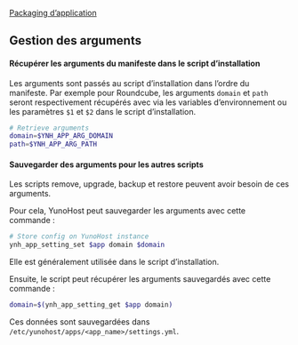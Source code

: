 <a class="btn btn-lg btn-default" href="packaging_apps_fr">Packaging d’application</a>

## Gestion des arguments
#### Récupérer les arguments du manifeste dans le script d’installation
Les arguments sont passés au script d’installation dans l’ordre du manifeste. Par exemple pour Roundcube, les arguments `domain` et `path` seront respectivement récupérés avec via les variables d’environnement ou les paramètres `$1` et `$2` dans le script d’installation.

```bash
# Retrieve arguments
domain=$YNH_APP_ARG_DOMAIN
path=$YNH_APP_ARG_PATH
```

#### Sauvegarder des arguments pour les autres scripts
Les scripts remove, upgrade, backup et restore peuvent avoir besoin de ces arguments.

Pour cela, YunoHost peut sauvegarder les arguments avec cette commande :
```bash
# Store config on YunoHost instance
ynh_app_setting_set $app domain $domain
```
Elle est généralement utilisée dans le script d’installation.

Ensuite, le script peut récupérer les arguments sauvegardés avec cette commande :
```bash
domain=$(ynh_app_setting_get $app domain)
```

Ces données sont sauvegardées dans `/etc/yunohost/apps/<app_name>/settings.yml`.
